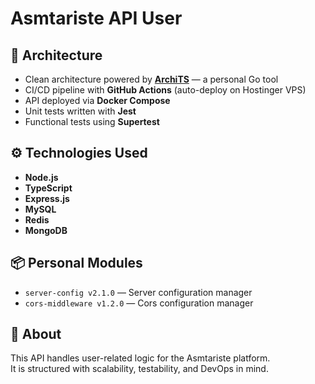 # Asmtariste API User

## 🧱 Architecture

- Clean architecture powered by **[ArchiTS](https://github.com/thomas-bressel/-CLI--ArchiTS)** — a personal Go tool
- CI/CD pipeline with **GitHub Actions** (auto-deploy on Hostinger VPS)
- API deployed via **Docker Compose**
- Unit tests written with **Jest**
- Functional tests using **Supertest**

## ⚙️ Technologies Used

- **Node.js**
- **TypeScript**
- **Express.js**
- **MySQL**
- **Redis**
- **MongoDB**

## 📦 Personal Modules

- `server-config v2.1.0` — Server configuration manager
- `cors-middleware v1.2.0` — Cors configuration manager

## 🚀 About

This API handles user-related logic for the Asmtariste platform.  
It is structured with scalability, testability, and DevOps in mind.


